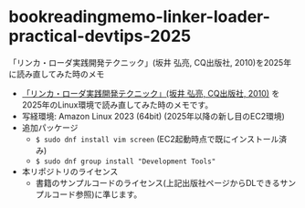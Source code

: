 # bookreadingmemo-linker-loader-practical-devtips-2025
「リンカ・ローダ実践開発テクニック」(坂井 弘亮, CQ出版社, 2010)を2025年に読み直してみた時のメモ

- [「リンカ・ローダ実践開発テクニック」(坂井 弘亮, CQ出版社, 2010)](https://shop.cqpub.co.jp/hanbai/books/38/38071.htm) を2025年のLinux環境で読み直してみた時のメモです。
- 写経環境: Amazon Linux 2023 (64bit) (2025年以降の新し目のEC2環境)
- 追加パッケージ
  - `$ sudo dnf install vim screen` (EC2起動時点で既にインストール済み)
  - `$ sudo dnf group install "Development Tools"`
- 本リポジトリのライセンス
  - 書籍のサンプルコードのライセンス(上記出版社ページからDLできるサンプルコード参照)に準じます。

